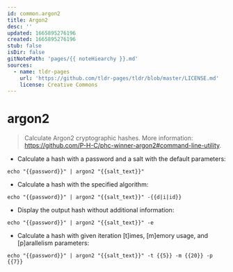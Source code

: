 ```yaml
---
id: common.argon2
title: Argon2
desc: ''
updated: 1665895276196
created: 1665895276196
stub: false
isDir: false
gitNotePath: 'pages/{{ noteHiearchy }}.md'
sources:
  - name: tldr-pages
    url: 'https://github.com/tldr-pages/tldr/blob/master/LICENSE.md'
    license: Creative Commons
---
```

# argon2

> Calculate Argon2 cryptographic hashes.
> More information: <https://github.com/P-H-C/phc-winner-argon2#command-line-utility>.

- Calculate a hash with a password and a salt with the default parameters:

`echo "{{password}}" | argon2 "{{salt_text}}"`

- Calculate a hash with the specified algorithm:

`echo "{{password}}" | argon2 "{{salt_text}}" -{{d|i|id}}`

- Display the output hash without additional information:

`echo "{{password}}" | argon2 "{{salt_text}}" -e`

- Calculate a hash with given iteration [t]imes, [m]emory usage, and [p]arallelism parameters:

`echo "{{password}}" | argon2 "{{salt_text}}" -t {{5}} -m {{20}} -p {{7}}`


